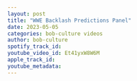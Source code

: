 ```yaml
---
layout: post
title: "WWE Backlash Predictions Panel"
date: 2023-05-05
categories: bob-culture videos
author: bob-culture
spotify_track_id: 
youtube_video_id: Et41yxW8W6M
apple_track_id: 
youtube_metadata: 
---
```

